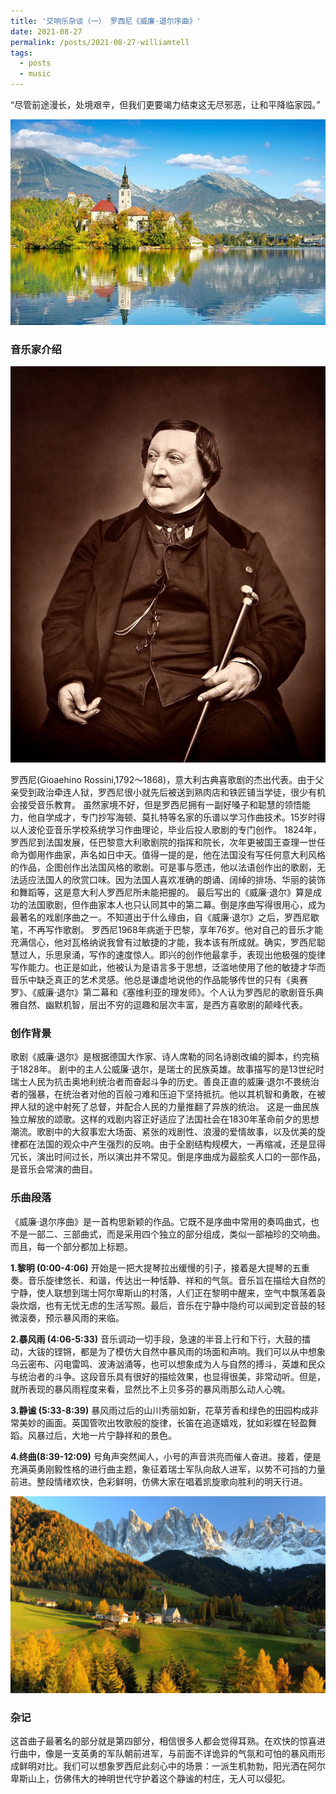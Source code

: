 ```yaml
---
title: '交响乐杂谈（一） 罗西尼《威廉·退尔序曲》'
date: 2021-08-27
permalink: /posts/2021-08-27-williamtell
tags:
  - posts
  - music
---
```


“尽管前途漫长，处境艰辛，但我们更要竭力结束这无尽邪恶，让和平降临家园。”

![Alps-1](/_posts/images/2021-08-27-williamtell/Alps-1.jpeg)

### **音乐家介绍**

![rossini](/_posts/images/2021-08-27-williamtell/Rossini.jpg)

罗西尼(Gioaehino Rossini,1792～1868)，意大利古典喜歌剧的杰出代表。由于父亲受到政治牵连人狱，罗西尼很小就先后被送到熟肉店和铁匠铺当学徒，很少有机会接受音乐教育。
虽然家境不好，但是罗西尼拥有一副好嗓子和聪慧的领悟能力，他自学成才，专门抄写海顿、莫扎特等名家的乐谱以学习作曲技术。15岁时得以人波伦亚音乐学校系统学习作曲理论，毕业后投人歌剧的专门创作。
1824年，罗西尼到法国发展，任巴黎意大利歌剧院的指挥和院长，次年更被国王查理一世任命为御用作曲家，声名如日中天。值得一提的是，他在法国没有写任何意大利风格的作品，企图创作出法国风格的歌剧。可是事与愿违，他以法语创作出的歌剧，无法适应法国人的欣赏口味。因为法国人喜欢准确的朗诵、阔绰的排场、华丽的装饰和舞蹈等，这是意大利人罗西尼所未能把握的。
最后写出的《威廉·退尔》算是成功的法国歌剧，但作曲家本人也只认同其中的第二幕。倒是序曲写得很用心，成为最著名的戏剧序曲之一。不知道出于什么缘由，自《威廉·退尔》之后，罗西尼歇笔，不再写作歌剧。
罗西尼1968年病逝于巴黎，享年76岁。他对自己的音乐才能充满信心，他对瓦格纳说我曾有过敏捷的才能，我本该有所成就。确实，罗西尼聪慧过人，乐思泉涌，写作的速度惊人。即兴的创作他最拿手，表现出他极强的旋律写作能力。也正是如此，他被认为是语言多于思想，泛滥地使用了他的敏捷才华而音乐中缺乏真正的艺术灵感。他总是谦虚地说他的作品能够传世的只有《奥赛罗》、《威廉·退尔》第二幕和《塞维利亚的理发师》。个人认为罗西尼的歌剧音乐典雅自然、幽默机智，层出不穷的逗趣和层次丰富，是西方喜歌剧的颠峰代表。



### **创作背景**

歌剧《威廉·退尔》是根据德国大作家、诗人席勒的同名诗剧改编的脚本，约完稿于1828年。
剧中的主人公威廉·退尔，是瑞士的民族英雄。故事描写的是13世纪时瑞士人民为抗击奥地利统治者而奋起斗争的历史。善良正直的威廉·退尔不畏统治者的强暴，在统治者对他的百般刁难和压迫下坚持抵抗。他以其机智和勇敢，在被押人狱的途中射死了总督，并配合人民的力量推翻了异族的统治。
这是一曲民族独立解放的颂歌。这样的戏剧内容正好适应了法国社会在1830年革命前夕的思想潮流。歌剧中的大叙事宏大场面、紧张的戏剧性、浪漫的爱情故事，以及优美的旋律都在法国的观众中产生强烈的反响。由于全剧结构规模大，一再缩减，还是显得冗长，演出时间过长，所以演出并不常见。倒是序曲成为最脍炙人口的一部作品，是音乐会常演的曲目。



### **乐曲段落**

《威廉·退尔序曲》是一首构思新颖的作品。它既不是序曲中常用的奏鸣曲式，也不是一部二、三部曲式，而是采用四个独立的部分组成，类似一部袖珍的交响曲。而且，每一个部分都加上标题。

**1.黎明 (0:00-4:06)**
开始是一把大提琴拉出缓慢的引子，接着是大提琴的五重奏。音乐旋律悠长、和谐，传达出一种恬静、祥和的气氛。音乐旨在描绘大自然的宁静，使人联想到瑞士阿尔卑斯山的村落，人们正在黎明中醒来，空气中飘荡着袅袅炊烟，也有无忧无虑的生活写照。最后，音乐在宁静中隐约可以闻到定音鼓的轻微滚奏，预示暴风雨的来临。

**2.暴风雨 (4:06-5:33)**
音乐调动一切手段，急速的半音上行和下行，大鼓的擂动，大钹的铿锵，都是为了模仿大自然中暴风雨的场面和声响。我们可以从中想象乌云密布、闪电雷鸣、波涛汹涌等，也可以想象成为人与自然的搏斗，英雄和民众与统治者的斗争。这段音乐具有很好的描绘效果，也显得很美，非常动听。但是，就所表现的暴风雨程度来看，显然比不上贝多芬的暴风雨那么动人心魄。

**3.静谧 (5:33-8:39)**
暴风雨过后的山川秀丽如新，花草芳香和绿色的田园构成非常美妙的画面。英国管吹出牧歌般的旋律，长笛在追逐嬉戏，犹如彩蝶在轻盈舞蹈。风暴过后，大地一片宁静祥和的景色。

**4.终曲(8:39-12:09)**
号角声突然闻人，小号的声音洪亮而催人奋进。接着，便是充满英勇刚毅性格的进行曲主题，象征着瑞士军队向敌人进军，以势不可挡的力量前进。整段情绪欢快，色彩鲜明，仿佛大家在唱着凯旋歌向胜利的明天行进。

![Alps-2](/_posts/images/2021-08-27-williamtell/Alps-2.jpg)

### **杂记**

这首曲子最著名的部分就是第四部分，相信很多人都会觉得耳熟。在欢快的惊喜进行曲中，像是一支英勇的军队朝前进军，与前面不详诡异的气氛和可怕的暴风雨形成鲜明对比。我们可以想象罗西尼此刻心中的场景：一派生机勃勃，阳光洒在阿尔卑斯山上，仿佛伟大的神明世代守护着这个静谧的村庄，无人可以侵犯。
